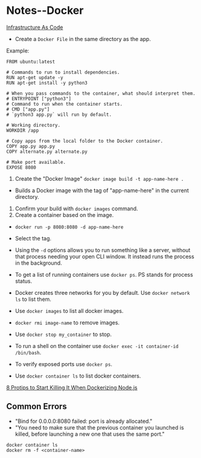# Notes--Docker

[Infrastructure As Code](https://martinfowler.com/bliki/InfrastructureAsCode.html)

- Create a `Docker File` in the same directory as the app.

Example:

```
FROM ubuntu:latest

# Commands to run to install dependencies.
RUN apt-get update -y
RUN apt-get install -y python3

# When you pass commands to the container, what should interpret them.
# ENTRYPOINT ["python3"]
# Command to run when the container starts.
# CMD ["app.py"]
# `python3 app.py` will run by default.

# Working directory.
WORKDIR /app

# Copy apps from the local folder to the Docker container.
COPY app.py app.py
COPY alternate.py alternate.py

# Make port available.
EXPOSE 8080
```

1. Create the "Docker Image" `docker image build -t app-name-here .`
  - Builds a Docker image with the tag of "app-name-here" in the current directory.
1. Confirm your build with `docker images` command.
1. Create a container based on the image.
  - `docker run -p 8080:8080 -d app-name-here`
  - Select the tag.
  - Using the `-d` options allows you to run something like a server, without that process needing your open CLI window. It instead runs the process in the background.
- To get a list of running containers use `docker ps`. PS stands for process status.  
- Docker creates three networks for you by default. Use `docker network ls` to list them.
- Use `docker images` to list all docker images.
- `docker rmi image-name` to remove images.
- Use `docker stop my_container` to stop.

- To run a shell on the container use `docker exec -it container-id /bin/bash`.
- To verify exposed ports use `docker ps`.
- Use `docker container ls` to list docker containers.

[8 Protips to Start Killing It When Dockerizing Node.js](https://nodesource.com/blog/8-protips-to-start-killing-it-when-dockerizing-node-js/)

## Common Errors

- "Bind for 0.0.0.0:8080 failed: port is already allocated."
- "You need to make sure that the previous container you launched is killed, before launching a new one that uses the same port."

```
docker container ls
docker rm -f <container-name>
```